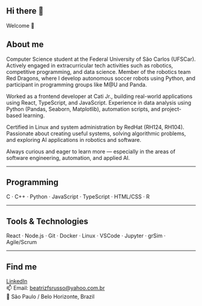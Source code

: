 ## Hi there 👋

Welcome 👋

## About me

Computer Science student at the Federal University of São Carlos (UFSCar). Actively engaged in extracurricular tech activities such as robotics, competitive programming, and data science. Member of the robotics team Red Dragons, where I develop autonomous soccer robots using Python, and participant in programming groups like M@U and Panda.

Worked as a frontend developer at Cati Jr., building real-world applications using React, TypeScript, and JavaScript. Experience in data analysis using Python (Pandas, Seaborn, Matplotlib), automation scripts, and project-based learning.

Certified in Linux and system administration by RedHat (RH124, RH104). Passionate about creating useful systems, solving algorithmic problems, and exploring AI applications in robotics and software.

Always curious and eager to learn more — especially in the areas of software engineering, automation, and applied AI.

---

## Programming

C · C++ · Python · JavaScript · TypeScript · HTML/CSS · R

---

## Tools & Technologies

React · Node.js · Git · Docker · Linux · VSCode · Jupyter · grSim · Agile/Scrum

---

## Find me

[LinkedIn](https://www.linkedin.com/in/beatriz-russo-93180b351)  
📫 Email: beatrizfsrusso@yahoo.com.br  
📍 São Paulo / Belo Horizonte, Brazil
